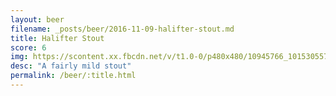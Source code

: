 ```yaml
---
layout: beer
filename: _posts/beer/2016-11-09-halifter-stout.md
title: Halifter Stout
score: 6
img: https://scontent.xx.fbcdn.net/v/t1.0-0/p480x480/10945766_10153055791503745_8417455299148358450_n.jpg?oh=370a6f954cc16320ef9a3cf01fe278e0&oe=591A53C7
desc: "A fairly mild stout"
permalink: /beer/:title.html
---
```

